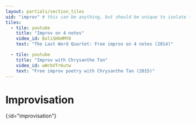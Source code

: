 ```yaml
---
layout: partials/section_tiles
uid: "improv" # this can be anything, but should be unique to isolate the gallerey views
tiles:
  - tile: youtube
    title: "Improv on 4 notes"
    video_id: BxliSHkHMY8
    text: "The Last Word Quartet: Free improv on 4 notes (2014)"

  - tile: youtube
    title: "Improv with Chrysanthe Tan"
    video_id: wWrbVTr6utw
    text: "Free improv poetry with Chrysanthe Tan (2015)"
---
```


<!-- Any text below this line will go in front of the tiles listed above -->

# Improvisation
{:id="improvisation"}
